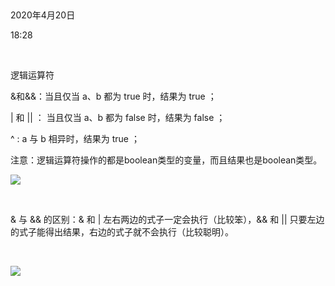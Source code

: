  

2020年4月20日

18:28

 

逻辑运算符

&和&&：当且仅当 a、b 都为 true 时，结果为 true ；

\| 和 \|\| ： 当且仅当 a、b 都为 false 时，结果为 false ；

\^ : a 与 b 相异时，结果为 true ；

注意：逻辑运算符操作的都是boolean类型的变量，而且结果也是boolean类型。

![](001_逻辑运算符_000.png)

 

& 与 && 的区别：& 和 \| 左右两边的式子一定会执行（比较笨），&& 和 \|\| 只要左边的式子能得出结果，右边的式子就不会执行（比较聪明）。

 

![](001_逻辑运算符_001.png)

 
